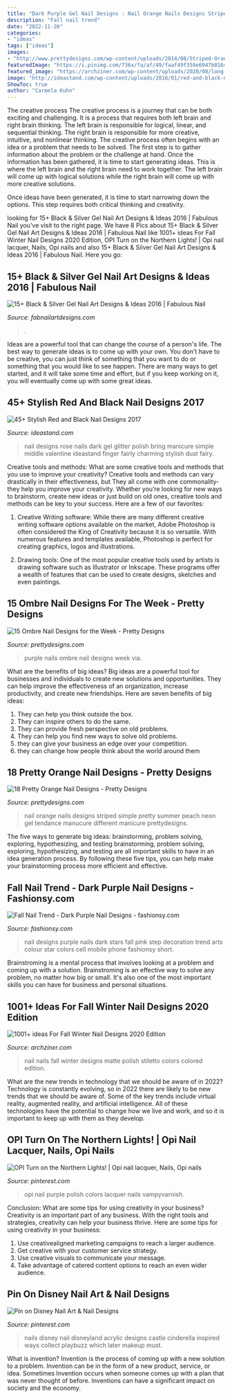 ```yaml
---
title: "Dark Purple Gel Nail Designs : Nail Orange Nails Designs Striped Simple Pretty Summer Peach Neon Gel Tendance Manucure Different Manicure Prettydesigns"
description: "Fall nail trend"
date: "2022-11-26"
categories:
- "ideas"
tags: ["ideas"]
images:
- "http://www.prettydesigns.com/wp-content/uploads/2014/08/Striped-Orange-Nail-Design.jpg"
featuredImage: "https://i.pinimg.com/736x/fa/af/49/faaf49f359e6947b01641a2cf6274dab--cinderella-nails-cinderella-castle.jpg"
featured_image: "https://archziner.com/wp-content/uploads/2020/08/long-stiletto-nails-nail-ideas-2020-black-matte-nail-polish-rhinestones-decoration-on-the-ring-finger.jpg"
image: "http://ideastand.com/wp-content/uploads/2016/01/red-and-black-nail-designs/31-red-black-nail-designs.jpg"
ShowToc: true
author: "Carmela Kuhn"
---
```



The creative process
The creative process is a journey that can be both exciting and challenging. It is a process that requires both left brain and right brain thinking. The left brain is responsible for logical, linear, and sequential thinking. The right brain is responsible for more creative, intuitive, and nonlinear thinking.
The creative process often begins with an idea or a problem that needs to be solved. The first step is to gather information about the problem or the challenge at hand. Once the information has been gathered, it is time to start generating ideas. This is where the left brain and the right brain need to work together. The left brain will come up with logical solutions while the right brain will come up with more creative solutions.

Once ideas have been generated, it is time to start narrowing down the options. This step requires both critical thinking and creativity.

	

		
looking for 15+ Black &amp; Silver Gel Nail Art Designs &amp; Ideas 2016 | Fabulous Nail you've visit to the right page. We have 8 Pics about 15+ Black &amp; Silver Gel Nail Art Designs &amp; Ideas 2016 | Fabulous Nail like 1001+ ideas For Fall Winter Nail Designs 2020 Edition, OPI Turn on the Northern Lights! | Opi nail lacquer, Nails, Opi nails and also 15+ Black &amp; Silver Gel Nail Art Designs &amp; Ideas 2016 | Fabulous Nail. Here you go:
		
    
## 15+ Black &amp; Silver Gel Nail Art Designs &amp; Ideas 2016 | Fabulous Nail

<img loading=lazy src="http://fabnailartdesigns.com/wp-content/uploads/2016/05/15-Black-Silver-Gel-Nail-Art-Designs-Ideas-2016-14.jpg" onerror="this.onerror=null;this.src='https://tse2.mm.bing.net/th?id=OIP.eGYeQCMV1-EPHO3nkWAu4gAAAA&amp;pid=15.1';" alt="15+ Black &amp; Silver Gel Nail Art Designs &amp; Ideas 2016 | Fabulous Nail">

_Source: fabnailartdesigns.com_

>. 

	

Ideas are a powerful tool that can change the course of a person's life. The best way to generate ideas is to come up with your own. You don't have to be creative, you can just think of something that you want to do or something that you would like to see happen. There are many ways to get started, and it will take some time and effort, but if you keep working on it, you will eventually come up with some great ideas.

    
## 45+ Stylish Red And Black Nail Designs 2017

<img loading=lazy src="http://ideastand.com/wp-content/uploads/2016/01/red-and-black-nail-designs/31-red-black-nail-designs.jpg" onerror="this.onerror=null;this.src='https://tse2.mm.bing.net/th?id=OIP.qevYj8uBbM9czGO2ezs4IwHaJ4&amp;pid=15.1';" alt="45+ Stylish Red and Black Nail Designs 2017">

_Source: ideastand.com_

>nail designs rose nails dark gel glitter polish bring manicure simple middle valentine ideastand finger fairly charming stylish dust fairy. 

	

Creative tools and methods: What are some creative tools and methods that you use to improve your creativity?
Creative tools and methods can vary drastically in their effectiveness, but They all come with one commonality- they help you improve your creativity. Whether you’re looking for new ways to brainstorm, create new ideas or just build on old ones, creative tools and methods can be key to your success. Here are a few of our favorites: 
1. Creative Writing software: While there are many different creative writing software options available on the market, Adobe Photoshop is often considered the King of Creativity because it is so versatile. With numerous features and templates available, Photoshop is perfect for creating graphics, logos and illustrations.

2. Drawing tools: One of the most popular creative tools used by artists is drawing software such as Illustrator or Inkscape. These programs offer a wealth of features that can be used to create designs, sketches and even paintings.

    
## 15 Ombre Nail Designs For The Week - Pretty Designs

<img loading=lazy src="http://www.prettydesigns.com/wp-content/uploads/2014/06/Purple-to-Red-Nails.jpg" onerror="this.onerror=null;this.src='https://tse2.mm.bing.net/th?id=OIP.RaAUtj1Mi3WQxmx0SoF53gHaIS&amp;pid=15.1';" alt="15 Ombre Nail Designs for the Week - Pretty Designs">

_Source: prettydesigns.com_

>purple nails ombre nail designs week via. 

	

What are the benefits of big ideas?
Big ideas are a powerful tool for businesses and individuals to create new solutions and opportunities. They can help improve the effectiveness of an organization, increase productivity, and create new friendships. Here are seven benefits of big ideas:
1. They can help you think outside the box.
2. They can inspire others to do the same.
3. They can provide fresh perspective on old problems.
4. They can help you find new ways to solve old problems.
5. they can give your business an edge over your competition.
6. they can change how people think about the world around them     
    
## 18 Pretty Orange Nail Designs - Pretty Designs

<img loading=lazy src="http://www.prettydesigns.com/wp-content/uploads/2014/08/Striped-Orange-Nail-Design.jpg" onerror="this.onerror=null;this.src='https://tse1.mm.bing.net/th?id=OIP.RsKu_SyWDwcad7Yv7UVVlAHaFj&amp;pid=15.1';" alt="18 Pretty Orange Nail Designs - Pretty Designs">

_Source: prettydesigns.com_

>nail orange nails designs striped simple pretty summer peach neon gel tendance manucure different manicure prettydesigns. 

	

The five ways to generate big ideas: brainstorming, problem solving, exploring, hypothesizing, and testing
brainstorming, problem solving, exploring, hypothesizing, and testing are all important skills to have in an idea generation process. By following these five tips, you can help make your brainstorming process more efficient and effective.

    
## Fall Nail Trend - Dark Purple Nail Designs - Fashionsy.com

<img loading=lazy src="http://fashionsy.com/wp-content/uploads/2014/10/midnight-starry-nails-630x654.jpg" onerror="this.onerror=null;this.src='https://tse1.mm.bing.net/th?id=OIP.whXdqLA9TDEsfAGrWllOQQHaHs&amp;pid=15.1';" alt="Fall Nail Trend - Dark Purple Nail Designs - fashionsy.com">

_Source: fashionsy.com_

>nail designs purple nails dark stars fall pink step decoration trend arts colour star colors cell mobile phone fashionsy short. 

	

Brainstroming is a mental process that involves looking at a problem and coming up with a solution. Brainstroming is an effective way to solve any problem, no matter how big or small. It's also one of the most important skills you can have for business and personal situations.

    
## 1001+ Ideas For Fall Winter Nail Designs 2020 Edition

<img loading=lazy src="https://archziner.com/wp-content/uploads/2020/08/long-stiletto-nails-nail-ideas-2020-black-matte-nail-polish-rhinestones-decoration-on-the-ring-finger.jpg" onerror="this.onerror=null;this.src='https://tse1.mm.bing.net/th?id=OIP.oCVigE_YVICIrvBguofKngHaHa&amp;pid=15.1';" alt="1001+ ideas For Fall Winter Nail Designs 2020 Edition">

_Source: archziner.com_

>nail nails fall winter designs matte polish stiletto colors colored edition. 

	

What are the new trends in technology that we should be aware of in 2022?
Technology is constantly evolving, so in 2022 there are likely to be new trends that we should be aware of. Some of the key trends include virtual reality, augmented reality, and artificial intelligence. All of these technologies have the potential to change how we live and work, and so it is important to keep up with them as they develop.

    
## OPI Turn On The Northern Lights! | Opi Nail Lacquer, Nails, Opi Nails

<img loading=lazy src="https://i.pinimg.com/736x/6b/7c/27/6b7c27c96a0bb3e4732b7afec225c10e.jpg" onerror="this.onerror=null;this.src='https://tse2.mm.bing.net/th?id=OIP.7rYWUEQ6WaAtq-KXIVcMrQHaIV&amp;pid=15.1';" alt="OPI Turn on the Northern Lights! | Opi nail lacquer, Nails, Opi nails">

_Source: pinterest.com_

>opi nail purple polish colors lacquer nails vampyvarnish. 

	

Conclusion: What are some tips for using creativity in your business?
Creativity is an important part of any business. With the right tools and strategies, creativity can help your business thrive. Here are some tips for using creativity in your business: 
1. Use creativealigned marketing campaigns to reach a larger audience.
2. Get creative with your customer service strategy.
3. Use creative visuals to communicate your message.
4. Take advantage of catered content options to reach an even wider audience.

    
## Pin On Disney Nail Art &amp; Nail Designs

<img loading=lazy src="https://i.pinimg.com/736x/fa/af/49/faaf49f359e6947b01641a2cf6274dab--cinderella-nails-cinderella-castle.jpg" onerror="this.onerror=null;this.src='https://tse2.mm.bing.net/th?id=OIP.XNIXFpXe3Vqy0ZZMZ07vIQHaJ3&amp;pid=15.1';" alt="Pin on Disney Nail Art &amp; Nail Designs">

_Source: pinterest.com_

>nails disney nail disneyland acrylic designs castle cinderella inspired ways collect playbuzz which later makeup must. 

	

What is invention?
Invention is the process of coming up with a new solution to a problem. Invention can be in the form of a new product, service, or idea. Sometimes Invention occurs when someone comes up with a plan that was never thought of before. Inventions can have a significant impact on society and the economy.

